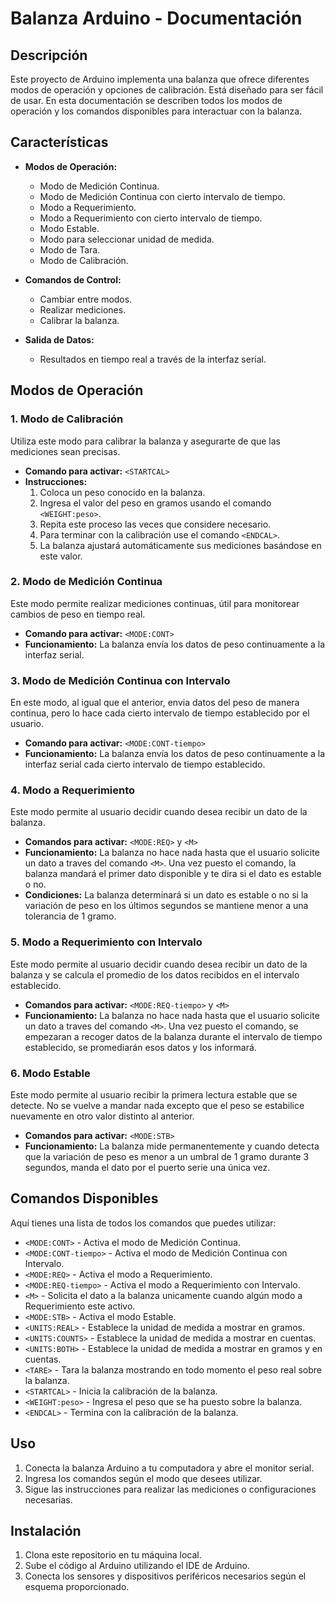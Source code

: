 # Balanza Arduino - Documentación

## Descripción

Este proyecto de Arduino implementa una balanza que ofrece diferentes modos de operación y opciones de calibración. Está diseñado para ser fácil de usar. En esta documentación se describen todos los modos de operación y los comandos disponibles para interactuar con la balanza.

## Características

- **Modos de Operación:**
  - Modo de Medición Continua.
  - Modo de Medición Continua con cierto intervalo de tiempo.
  - Modo a Requerimiento.
  - Modo a Requerimiento con cierto intervalo de tiempo.
  - Modo Estable.
  - Modo para seleccionar unidad de medida.
  - Modo de Tara.
  - Modo de Calibración.
    
- **Comandos de Control:**
  - Cambiar entre modos.
  - Realizar mediciones.
  - Calibrar la balanza.

- **Salida de Datos:**
  - Resultados en tiempo real a través de la interfaz serial.



## Modos de Operación

### 1. Modo de Calibración
Utiliza este modo para calibrar la balanza y asegurarte de que las mediciones sean precisas.

- **Comando para activar:** `<STARTCAL>`
- **Instrucciones:**
  1. Coloca un peso conocido en la balanza.
  2. Ingresa el valor del peso en gramos usando el comando `<WEIGHT:peso>`.
  3. Repita este proceso las veces que considere necesario.
  4. Para terminar con la calibración use el comando `<ENDCAL>`.
  5. La balanza ajustará automáticamente sus mediciones basándose en este valor.

### 2. Modo de Medición Continua
Este modo permite realizar mediciones continuas, útil para monitorear cambios de peso en tiempo real.

- **Comando para activar:** `<MODE:CONT>`
- **Funcionamiento:** La balanza envía los datos de peso continuamente a la interfaz serial.

### 3. Modo de Medición Continua con Intervalo
En este modo, al igual que el anterior, envia datos del peso de manera continua, pero lo hace cada cierto intervalo de tiempo establecido por el usuario.

- **Comando para activar:** `<MODE:CONT-tiempo>`
- **Funcionamiento:** La balanza envía los datos de peso continuamente a la interfaz serial cada cierto intervalo de tiempo establecido.

### 4. Modo a Requerimiento 
Este modo permite al usuario decidir cuando desea recibir un dato de la balanza.

- **Comandos para activar:** `<MODE:REQ>` y `<M>`
- **Funcionamiento:** La balanza no hace nada hasta que el usuario solicite un dato a traves del comando `<M>`. Una vez puesto el comando, la balanza mandará el primer dato disponible y te dira si el dato es estable o no.
- **Condiciones:** La balanza determinará si un dato es estable o no si la variación de peso en los últimos segundos se mantiene menor a una tolerancia de 1 gramo.

### 5. Modo a Requerimiento con Intervalo
Este modo permite al usuario decidir cuando desea recibir un dato de la balanza y se calcula el promedio de los datos recibidos en el intervalo establecido.

- **Comandos para activar:** `<MODE:REQ-tiempo>` y `<M>`
- **Funcionamiento:** La balanza no hace nada hasta que el usuario solicite un dato a traves del comando `<M>`. Una vez puesto el comando, se empezaran a recoger datos de la balanza durante el intervalo de tiempo establecido, se promediarán esos datos y los informará.


### 6. Modo Estable
Este modo permite al usuario recibir la primera lectura estable que se detecte. No se vuelve a mandar nada excepto que el peso se estabilice nuevamente en otro valor distinto al anterior.

- **Comandos para activar:** `<MODE:STB>`
- **Funcionamiento:** La balanza mide permanentemente y cuando detecta que la variación de peso es menor a un umbral de 1 gramo durante 3 segundos, manda el dato por el puerto serie una única vez.


## Comandos Disponibles

Aquí tienes una lista de todos los comandos que puedes utilizar:

- `<MODE:CONT>` - Activa el modo de Medición Continua.
- `<MODE:CONT-tiempo>` - Activa el modo de Medición Continua con Intervalo.
- `<MODE:REQ>` - Activa el modo a Requerimiento.
- `<MODE:REQ-tiempo>` - Activa el modo a Requerimiento con Intervalo.
- `<M>` - Solicita el dato a la balanza unicamente cuando algún modo a Requerimiento este activo.
- `<MODE:STB>` -  Activa el modo Estable.
- `<UNITS:REAL>` - Establece la unidad de medida a mostrar en gramos.
- `<UNITS:COUNTS>` - Establece la unidad de medida a mostrar en cuentas.
- `<UNITS:BOTH>` - Establece la unidad de medida a mostrar en gramos y en cuentas.
- `<TARE>` - Tara la balanza mostrando en todo momento el peso real sobre la balanza.
- `<STARTCAL>` - Inicia la calibración de la balanza.
- `<WEIGHT:peso>` - Ingresa el peso que se ha puesto sobre la balanza.
- `<ENDCAL>` - Termina con la calibración de la balanza.


## Uso

1. Conecta la balanza Arduino a tu computadora y abre el monitor serial.
2. Ingresa los comandos según el modo que desees utilizar.
3. Sigue las instrucciones para realizar las mediciones o configuraciones necesarias.

## Instalación

1. Clona este repositorio en tu máquina local.
2. Sube el código al Arduino utilizando el IDE de Arduino.
3. Conecta los sensores y dispositivos periféricos necesarios según el esquema proporcionado.


